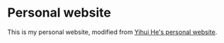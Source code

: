 # Personal website
This is my personal website, modified from [Yihui He's personal website](http://yihui-he.github.io/). 

